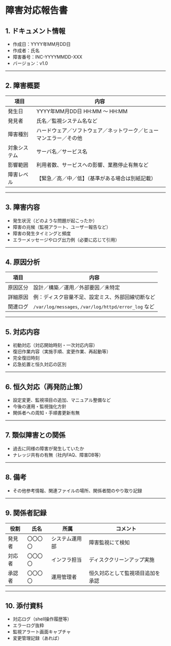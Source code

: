 # 障害対応報告書

## 1. ドキュメント情報
- 作成日：YYYY年MM月DD日
- 作成者：氏名
- 障害番号：INC-YYYYMMDD-XXX
- バージョン：v1.0

---

## 2. 障害概要
| 項目 | 内容 |
|------|------|
| 発生日 | YYYY年MM月DD日 HH:MM ～ HH:MM |
| 発見者 | 氏名／監視システム名など |
| 障害種別 | ハードウェア／ソフトウェア／ネットワーク／ヒューマンエラー／その他 |
| 対象システム | サーバ名／サービス名 |
| 影響範囲 | 利用者数、サービスへの影響、業務停止有無など |
| 障害レベル | 【緊急／高／中／低】（基準がある場合は別紙記載） |

---

## 3. 障害内容
- 発生状況（どのような問題が起こったか）  
- 障害の兆候（監視アラート、ユーザー報告など）  
- 障害の発生タイミングと頻度  
- エラーメッセージやログ出力例（必要に応じて引用）

---

## 4. 原因分析
| 項目 | 内容 |
|------|------|
| 原因区分 | 設計／構築／運用／外部要因／未特定 |
| 詳細原因 | 例：ディスク容量不足、設定ミス、外部回線切断など |
| 関連ログ | `/var/log/messages`, `/var/log/httpd/error_log` など |

---

## 5. 対応内容
- 初動対応（対応開始時刻・一次対応内容）
- 復旧作業内容（実施手順、変更作業、再起動等）
- 完全復旧時刻
- 応急処置と恒久対応の区別

---

## 6. 恒久対応（再発防止策）
- 設定変更、監視項目の追加、マニュアル整備など
- 今後の運用・監視強化方針
- 関係者への周知・手順書更新有無

---

## 7. 類似障害との関係
- 過去に同様の障害が発生していたか  
- ナレッジ共有の有無（社内FAQ、障害DB等）

---

## 8. 備考
- その他参考情報、関連ファイルの場所、関係者間のやり取り記録

---

## 9. 関係者記録

| 役割 | 氏名 | 所属 | コメント |
|------|------|------|----------|
| 発見者 | 〇〇〇〇 | システム運用部 | 障害監視にて検知 |
| 対応者 | 〇〇〇〇 | インフラ担当 | ディスククリーンアップ実施 |
| 承認者 | 〇〇〇〇 | 運用管理者 | 恒久対応として監視項目追加を承認 |

---

## 10. 添付資料
- 対応ログ（shell操作履歴等）
- エラーログ抜粋
- 監視アラート画面キャプチャ
- 変更管理記録（あれば）

